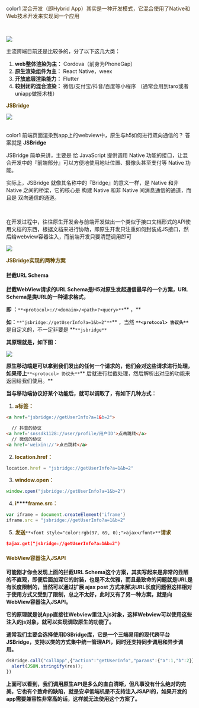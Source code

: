 <br/>color1
<font style="color:rgb(65, 44, 12);">混合开发（即Hybrid App）其实是一种开发模式，它混合使用了Native和Web技术开发来实现同一个应用</font>

<br/>

![](https://cdn.nlark.com/yuque/0/2024/png/207857/1727141482824-3c7855e0-a84f-469b-9c5e-b70966909fa1.png)

主流跨端目前还是比较多的，分了以下这几大类：

1. **web整体渲染为主：** Cordova（前身为PhoneGap）
2. **原生渲染组件为主：** React Native，weex
3. **开放底层渲染能力：** Flutter
4. **较封闭的混合渲染：** 微信/支付宝/抖音/百度等小程序 （通常会用到taro或者uniapp做技术栈）

 

**<font style="color:rgb(97, 69, 0);">JSBridge</font>**

![](https://cdn.nlark.com/yuque/0/2024/png/207857/1727141885848-67704abe-058a-4b5d-877b-eecb91adc37c.png)

<br/>color1
前端页面渲染到app上的webview中，原生与h5如何进行双向通信的？ 答案就是 **JSBridge**

JSBridge 简单来讲，主要是 给 JavaScript 提供调用 Native 功能的接口，让混合开发中的『前端部分』可以方便地使用地址位置、摄像头甚至支付等 Native 功能。

实际上，JSBridge 就像其名称中的『Bridge』的意义一样，是 Native 和非 Native 之间的桥梁，它的核心是 构建 Native 和非 Native 间消息通信的通道，而且是 双向通信的通道。

<br/>



在开发过程中，往往原生开发会与前端开发做出一个类似于接口文档形式的API使用文档的东西，根据文档来进行协助，即原生开发只注重如何封装成JS接口，然后给webview容器注入，而前端开发只要清楚调用即可

![](https://cdn.nlark.com/yuque/0/2024/png/207857/1727141636165-9140b834-4ce6-4106-a1a7-e147c880c4e7.png)



**<font style="color:rgb(97, 69, 0);">JSBridge实现的两种方案</font>**

#### **拦截URL Schema**
**拦截WebView请求的URL Schema是H5对原生发起通信最早的一个方案，URL Schema是类URL的一种请求格式，**

**即 ：**`**<protocol>://<domain>/<path>?<query>**`** ，**

**如：**`**"jsbridge://getUserInfo?a=1&b=2"**`** ，当然 **`**<protocol> 协议头**`** 是自定义的，不一定非要是 **`**jsbridge**`

**其原理就是，如下图：**

![](https://cdn.nlark.com/yuque/0/2024/png/207857/1727141669466-1980fd07-e282-4032-8067-e343af17ae0f.png)

**原生移动端是可以拿到我们发出的任何一个请求的，他们会对这些请求进行处理，如果带上**`**<protocol> 协议头**`** 后就进行拦截处理，然后解析出对应的功能来返回给我们使用。**

**当与移动端协议好某个功能后，就可以调取了，有如下几种方式：**

1. **<font style="color:rgb(97, 69, 0);">a标签：</font>**

```html
<a href="jsbridge://getUserInfo?a=1&b=2">

  // 抖音的协议  
<a href='snssdk1128://user/profile/用户ID'>点击跳转</a>  
  // 微信的协议  
<a href='weixin://'>点击跳转</a> 
```

2. **<font style="color:rgb(97, 69, 0);">location.href：</font>**

```javascript
location.href = "jsbridge://getUserInfo?a=1&b=2"
```

3. **<font style="color:rgb(97, 69, 0);">window.open：</font>**

```javascript
window.open("jsbridge://getUserInfo?a=1&b=2")
```

4. **<font style="color:rgb(97, 69, 0);">i</font>****<font style="color:rgb(97, 69, 0);">frame.src：</font>**

```javascript
var iframe = document.createElement('iframe')
iframe.src = "jsbridge://getUserInfo?a=1&b=2"
```

5. **<font style="color:rgb(97, 69, 0);">发送</font>**`**<font style="color:rgb(97, 69, 0);">ajax</font>**`**<font style="color:rgb(97, 69, 0);">请求</font>**

```json
$ajax.get("jsbridge://getUserInfo?a=1&b=2")
```

#### **<font style="color:rgb(97, 69, 0);">WebView容器注入JSAPI</font>**
**可能刚才你会发现上面的拦截URL Schema这个方案，其实写起来是非常的丑陋的不直观，即便后面加深它的封装，也是不太优雅，而且最致命的问题就是URL是有长度限制的，当然可以通过扩展 ajax post 方式来解决URL长度问题但这样相对于使用方式又受到了限制，总之不太好，此时又有了另一种方案，就是向WebView容器注入JSAPI。**

**它的原理就是说App直接往Webview里注入js对象，这样Webview可以使用这些注入的js对象，就可以实现调取原生的功能了。**

**通常我们主要会选择使用DSBridge库，它是一个三端易用的现代跨平台 JSBridge，支持以类的方式集中统一管理API，同时还支持同步调用和异步调用。**

```javascript
dsBridge.call("callApp",{"action":"getUserInfo","params":{"a":1,"b":2}},res=> { 			      
  alert(JSON.stringify(res)); 
})
```

**上面可以看到，我们调用原生API是多么的直白清晰，但凡事没有什么绝对的完美，它也有个致命的缺陷，就是安卓低端机是不支持注入JSAPI的，如果开发的app需要兼容性非常高的话，这样就无法使用这个方案了。**



